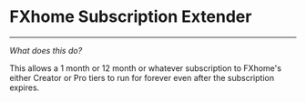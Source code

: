 <h1>FXhome Subscription Extender</h1>
<hr>
<i>What does this do?</i>
<p>This allows a 1 month or 12 month or whatever subscription to FXhome's either Creator or Pro tiers to run for forever even after the subscription expires.</p>
